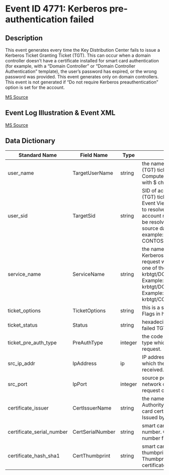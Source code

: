 # Event ID 4771: Kerberos pre-authentication failed

## Description

This event generates every time the Key Distribution Center fails to issue a Kerberos Ticket Granting Ticket (TGT). This can occur when a domain controller doesn’t have a certificate installed for smart card authentication (for example, with a “Domain Controller” or “Domain Controller Authentication” template), the user’s password has expired, or the wrong password was provided. This event generates only on domain controllers. This event is not generated if “Do not require Kerberos preauthentication” option is set for the account.

[MS Source](https://github.com/MicrosoftDocs/windows-itpro-docs/blob/master/windows/security/threat-protection/auditing/event-4771.md)

## Event Log Illustration & Event XML

[MS Source](https://github.com/MicrosoftDocs/windows-itpro-docs/blob/master/windows/security/threat-protection/auditing/event-4771.md)

## Data Dictionary

| Standard Name | Field Name | Type | Description | Sample Value |
| ---------------- | ---------------- | ----------------| ---------------- | ---------------- |
|	user_name	|	TargetUserName	|	string	|	the name of account, for which (TGT) ticket was requested. Computer account name ends with $ character.	|	dadmin	|
|	user_sid	|	TargetSid	|	string	|	SID of account object for which (TGT) ticket was requested. Event Viewer automatically tries to resolve SIDs and show the account name. If the SID cannot be resolved, you will see the source data in the event. For example: CONTOSO\dadmin or CONTOSO\WIN81$.	|	S-1-5-21-3457937927-2839227994-823803824-1104	|
|	service_name	|	ServiceName	|	string	|	the name of the service in the Kerberos Realm to which TGT request was sent. Typically has one of the following formats: krbtgt/DOMAIN_NETBIOS_NAME. Example: krbtgt/CONTOSO, krbtgt/DOMAIN_FULL_NAME. Example: krbtgt/CONTOSO.LOCAL	|	krbtgt/CONTOSO.LOCAL	|
|	ticket_options	|	TicketOptions	|	string	|	this is a set of different Ticket Flags in hexadecimal format	|	0x40810010	|
|	ticket_status	|	Status	|	string	|	hexadecimal failure code of failed TGT issue operation	|	0x10	|
|	ticket_pre_auth_type	|	PreAuthType	|	integer	|	the code of pre-Authentication type which was used in TGT request.	|	15	|
|	src_ip_addr	|	IpAddress	|	ip	|	IP address of the computer from which the TGT request was received. 	|	::ffff:10.0.0.12	|
|	src_port	|	IpPort	|	integer	|	source port number of client network connection (TGT request connection).	|	49254	|
|	certificate_issuer	|	CertIssuerName	|	string	|	the name of the Certification Authority that issued the smart card certificate. Populated in Issued by field in certificate.	|		|
|	certificate_serial_number	|	CertSerialNumber	|	string	|	smart card certificate’s serial number. Can be found in Serial number field in the certificate.	|		|
|	certificate_hash_sha1	|	CertThumbprint	|	string	|	smart card certificate’s thumbprint. Can be found in Thumbprint field in the certificate.	|		|